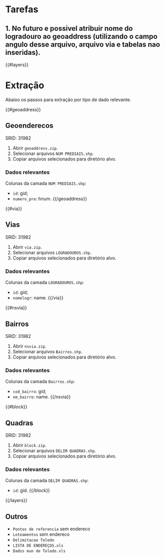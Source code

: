 # Tarefas

## 1. No futuro e possivel atribuir nome do logradouro ao geoaddress (utilizando o campo angulo desse arquivo, arquivo via e tabelas nao inseridas).

{{#layers}}

# Extração
Abaixo os passos para extração por tipo de dado relevante.

{{#geoaddress}}
## Geoenderecos
SRID: 31982
1. Abrir `geoaddress.zip`.
2. Selecionar arquivos `NUM PREDIAIS.shp`.
3. Copiar arquivos selecionados para diretório alvo.

### Dados relevantes
Colunas da camada `NUM PREDIAIS.shp`:
* `id`: gid;
* `numero_pre`: hnum.
{{/geoaddress}}

{{#via}}
## Vias
SRID: 31982
1. Abrir `via.zip`.
2. Selecionar arquivos `LOGRADOUROS.shp`.
3. Copiar arquivos selecionados para diretório alvo.

### Dados relevantes
Colunas da camada `LOGRADOUROS.shp`:
* `id`: gid;
* `nomelogr`: name.
{{/via}}

{{#nsvia}}
## Bairros
SRID: 31982
1. Abrir `nsvia.zip`.
2. Selecionar arquivos `Bairros.shp`.
3. Copiar arquivos selecionados para diretório alvo.

### Dados relevantes
Colunas da camada `Bairros.shp`:
* `cod_bairro`: gid;
* `nm_bairro`: name.
{{/nsvia}}

{{#block}}
## Quadras
SRID: 31982
1. Abrir `block.zip`.
2. Selecionar arquivos `DELIM QUADRAS.shp`.
3. Copiar arquivos selecionados para diretório alvo.

### Dados relevantes
Colunas da camada `DELIM QUADRAS.shp`:
* `id`: gid.
{{/block}}

{{/layers}}

## Outros

* `Pontos de referencia` sem endereco
* `Loteamentos` sem endereco
* `Delimitacao Toledo`
* `LISTA DE ENDEREÇOS.xls`
* `Dados mun de Toledo.xls`
